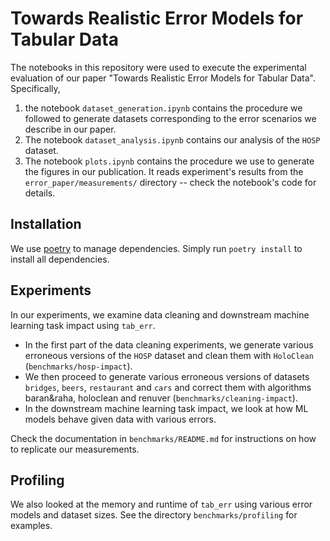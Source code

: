 # Towards Realistic Error Models for Tabular Data

The notebooks in this repository were used to execute the experimental evaluation of our paper "Towards Realistic Error Models for Tabular Data".
Specifically, 

1) the notebook `dataset_generation.ipynb` contains the procedure we followed to generate datasets corresponding to the error scenarios we describe in our paper.
2) The notebook `dataset_analysis.ipynb` contains our analysis of the `HOSP` dataset.
3) The notebook `plots.ipynb` contains the procedure we use to generate the figures in our publication. It reads experiment's results from the `error_paper/measurements/` directory -- check the notebook's code for details.

## Installation
We use [poetry](https://python-poetry.org/) to manage dependencies. Simply run `poetry install` to install all dependencies.

## Experiments
In our experiments, we examine data cleaning and downstream machine learning task impact using `tab_err`. 
- In the first part of the data cleaning experiments, we generate various erroneous versions of the `HOSP` dataset and clean them with `HoloClean` (`benchmarks/hosp-impact`). 
- We then proceed to generate various erroneous versions of datasets `bridges`, `beers`, `restaurant` and `cars` and correct them with algorithms baran&raha, holoclean and renuver (`benchmarks/cleaning-impact`).
- In the downstream machine learning task impact, we look at how ML models behave given data with various errors.

Check the documentation in `benchmarks/README.md` for instructions on how to replicate our measurements.

## Profiling
We also looked at the memory and runtime of `tab_err` using various error models and dataset sizes. See the directory `benchmarks/profiling` for examples.
